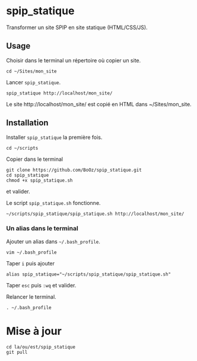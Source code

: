 # spip_statique
Transformer un site SPIP en site statique (HTML/CSS/JS).

## Usage

Choisir dans le terminal un répertoire où copier un site. 
```
cd ~/Sites/mon_site
```
Lancer `spip_statique`.
```
spip_statique http://localhost/mon_site/
```
Le site http://localhost/mon_site/ est copié en HTML dans ~/Sites/mon_site.

## Installation
Installer `spip_statique` la première fois.
```
cd ~/scripts
```
Copier dans le terminal
```
git clone https://github.com/BoOz/spip_statique.git
cd spip_statique
chmod +x spip_statique.sh
```
et valider.

Le script `spip_statique.sh` fonctionne.
```
~/scripts/spip_statique/spip_statique.sh http://localhost/mon_site/
```

### Un alias dans le terminal
Ajouter un alias dans `~/.bash_profile`.
```
vim ~/.bash_profile
```
Taper `i` puis ajouter
```
alias spip_statique="~/scripts/spip_statique/spip_statique.sh"
```
Taper `esc` puis `:wq` et valider.

Relancer le terminal.
```
. ~/.bash_profile
```

# Mise à jour
```
cd la/ou/est/spip_statique
git pull
```

